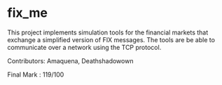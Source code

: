 # fix_me

This project implements simulation tools for the financial markets that exchange a simplified version of FIX messages. The tools are be able to communicate over a network using the TCP protocol.

Contributors: Amaquena, Deathshadowown

Final Mark : 119/100
